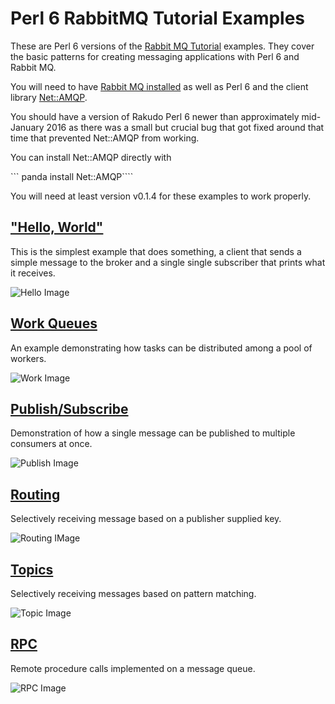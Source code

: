 # Perl 6 RabbitMQ Tutorial Examples

These are Perl 6 versions of the [Rabbit MQ Tutorial](http://www.rabbitmq.com/getstarted.html) examples.
They cover the basic patterns for creating messaging applications with Perl 6 and Rabbit MQ.

You will need to have [Rabbit MQ installed](http://www.rabbitmq.com/download.html) as well as Perl 6 and
the client library [Net::AMQP](https://github.com/retupmoca/P6-Net-AMQP).

You should have a version of Rakudo Perl 6 newer than approximately mid-January 2016 as there was a small but
crucial bug that got fixed around that time that prevented Net::AMQP from working.

You can install Net::AMQP directly with

```    panda install Net::AMQP````

You will need at least version v0.1.4 for these examples to work properly.


## ["Hello, World"](tutorial-001)

This is the simplest example that does something, a client that sends a simple
message to the broker and a single single subscriber that prints what it receives.

![Hello Image](http://www.rabbitmq.com/img/tutorials/python-one.png)

## [Work Queues](tutorial-002)

An example demonstrating how tasks can be distributed among a pool of workers.

![Work Image](http://www.rabbitmq.com/img/tutorials/python-two.png)

## [Publish/Subscribe](tutorial-003)

Demonstration of how a single message can be published to multiple consumers at once.

![Publish Image](http://www.rabbitmq.com/img/tutorials/python-three.png)

## [Routing](tutorial-004)

Selectively receiving message based on a publisher supplied key.

![Routing IMage](http://www.rabbitmq.com/img/tutorials/python-four.png)

## [Topics](tutorial-005)

Selectively receiving messages based on pattern matching.

![Topic Image](http://www.rabbitmq.com/img/tutorials/python-five.png)

## [RPC](tutorial-006)

Remote procedure calls implemented on a message queue.

![RPC Image](http://www.rabbitmq.com/img/tutorials/python-six.png)
